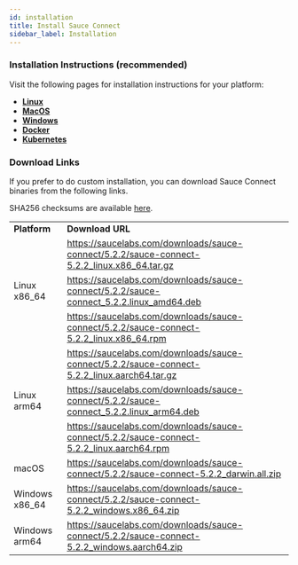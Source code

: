 ```yaml
---
id: installation
title: Install Sauce Connect
sidebar_label: Installation
---
```


### Installation Instructions (recommended)

Visit the following pages for installation instructions for your platform:
- **[Linux](/secure-connections/sauce-connect-5/installation/linux)**
- **[MacOS](/secure-connections/sauce-connect-5/installation/macos)**
- **[Windows](/secure-connections/sauce-connect-5/installation/windows)**
- **[Docker](/secure-connections/sauce-connect-5/installation/docker)**
- **[Kubernetes](/secure-connections/sauce-connect-5/installation/kubernetes)**

### Download Links

If you prefer to do custom installation, you can download Sauce Connect binaries from the following links.

SHA256 checksums are available [here](https://saucelabs.com/downloads/sauce-connect/5.2.2/checksums).

<table>
  <tr>
    <td><strong>Platform</strong></td>
    <td><strong>Download URL</strong></td>
  </tr>
  <tr>
    <td rowspan="3">Linux x86_64</td>
    <td>
      <a href="https://saucelabs.com/downloads/sauce-connect/5.2.2/sauce-connect-5.2.2_linux.x86_64.tar.gz">https://saucelabs.com/downloads/sauce-connect/5.2.2/sauce-connect-5.2.2_linux.x86_64.tar.gz</a>
    </td>
  </tr>
  <tr>
    <td>
      <a href="https://saucelabs.com/downloads/sauce-connect/5.2.2/sauce-connect_5.2.2.linux_amd64.deb">https://saucelabs.com/downloads/sauce-connect/5.2.2/sauce-connect_5.2.2.linux_amd64.deb</a>
    </td>
  </tr>
  <tr>
    <td>
      <a href="https://saucelabs.com/downloads/sauce-connect/5.2.2/sauce-connect-5.2.2_linux.x86_64.rpm">https://saucelabs.com/downloads/sauce-connect/5.2.2/sauce-connect-5.2.2_linux.x86_64.rpm</a>
    </td>
  </tr>
  <tr>
    <td rowspan="3">Linux arm64</td>
    <td>
      <a href="https://saucelabs.com/downloads/sauce-connect/5.2.2/sauce-connect-5.2.2_linux.aarch64.tar.gz">https://saucelabs.com/downloads/sauce-connect/5.2.2/sauce-connect-5.2.2_linux.aarch64.tar.gz</a>
    </td>
  </tr>
  <tr>
    <td>
      <a href="https://saucelabs.com/downloads/sauce-connect/5.2.2/sauce-connect_5.2.2.linux_arm64.deb">https://saucelabs.com/downloads/sauce-connect/5.2.2/sauce-connect_5.2.2.linux_arm64.deb</a>
    </td>
  </tr>
  <tr>
    <td>
      <a href="https://saucelabs.com/downloads/sauce-connect/5.2.2/sauce-connect-5.2.2_linux.aarch64.rpm">https://saucelabs.com/downloads/sauce-connect/5.2.2/sauce-connect-5.2.2_linux.aarch64.rpm</a>
    </td>
  </tr>
  <tr>
    <td>macOS</td>
    <td>
      <a href="https://saucelabs.com/downloads/sauce-connect/5.2.2/sauce-connect-5.2.2_darwin.all.zip">https://saucelabs.com/downloads/sauce-connect/5.2.2/sauce-connect-5.2.2_darwin.all.zip</a>
    </td>
  </tr>
  <tr>
    <td>Windows x86_64</td>
    <td>
      <a href="https://saucelabs.com/downloads/sauce-connect/5.2.2/sauce-connect-5.2.2_windows.x86_64.zip">https://saucelabs.com/downloads/sauce-connect/5.2.2/sauce-connect-5.2.2_windows.x86_64.zip</a>
    </td>
  </tr>
  <tr>
    <td>Windows arm64</td>
    <td>
      <a href="https://saucelabs.com/downloads/sauce-connect/5.2.2/sauce-connect-5.2.2_windows.aarch64.zip">https://saucelabs.com/downloads/sauce-connect/5.2.2/sauce-connect-5.2.2_windows.aarch64.zip</a>
    </td>
  </tr>
</table>
